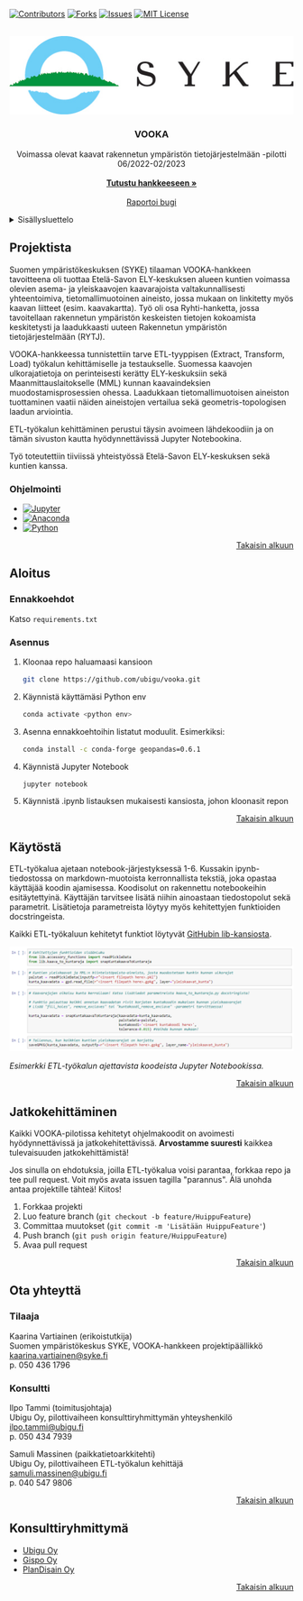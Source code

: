 <!-- Improved compatibility of back to top link: See: https://github.com/othneildrew/Best-README-Template/pull/73 -->
<a name="readme-top"></a>
<!--
*** Thanks for checking out the Best-README-Template. If you have a suggestion
*** that would make this better, please fork the repo and create a pull request
*** or simply open an issue with the tag "enhancement".
*** Don't forget to give the project a star!
*** Thanks again! Now go create something AMAZING! :D
-->



<!-- PROJECT SHIELDS -->
<!--
*** I'm using markdown "reference style" links for readability.
*** Reference links are enclosed in brackets [ ] instead of parentheses ( ).
*** See the bottom of this document for the declaration of the reference variables
*** for contributors-url, forks-url, etc. This is an optional, concise syntax you may use.
*** https://www.markdownguide.org/basic-syntax/#reference-style-links
-->
[![Contributors][contributors-shield]][contributors-url]
[![Forks][forks-shield]][forks-url]
[![Issues][issues-shield]][issues-url]
[![MIT License][license-shield]][license-url]



<!-- ETUSIVU -->
<br />
<div align="center">
  <a href="https://www.syke.fi/fi-FI">
    <img src="img/SYKE_tunnus_rgb_vaaka.jpg" alt="Logo">
  </a>

<h3 align="center">VOOKA</h3>

  <p align="center">
    Voimassa olevat kaavat rakennetun ympäristön tietojärjestelmään -pilotti
    <br> 06/2022-02/2023
    <br />
    <br />
    <a href="https://www.syke.fi/fi-FI/Tutkimus__kehittaminen/Tutkimus_ja_kehittamishankkeet/Hankkeet/Voimassa_olevat_kaavat_rakennetun_ympariston_tietojarjestelmaan_VOOKA"><strong>Tutustu hankkeeseen »</strong></a>
    <br />
    <br />
    <a href="https://github.com/ubigu/vooka/issues">Raportoi bugi</a>
  </p>
</div>



<!-- SISÄLLYSLUETTELO -->
<details>
  <summary>Sisällysluettelo</summary>
  <ol>
    <li>
      <a href="#projektista">Projektista</a>
      <ul>
        <li><a href="#ohjelmointi">Ohjelmointi</a></li>
      </ul>
    </li>
    <li>
      <a href="#aloitus">Aloitus</a>
      <ul>
        <li><a href="#ennakkoehdot">Ennakkoehdot</a></li>
        <li><a href="#asennus">Asennus</a></li>
      </ul>
    </li>
    <li><a href="#käytöstä">Käytöstä</a></li>
    <li><a href="#jatkokehittäminen">Jatkokehittäminen</a></li>
    <li>
      <a href="#ota-yhteyttä">Ota yhteyttä</a>
      <ul>
        <li><a href="#tilaaja">Tilaaja</a></li>
        <li><a href="#konsultti">Konsultti</a></li>
      </ul>
    </li>
    <li><a href="#konsulttiryhmittymä">Konsulttiryhmittymä</a></li>
  </ol>
</details>



<!-- PROJEKTISTA -->
## Projektista

Suomen ympäristökeskuksen (SYKE) tilaaman VOOKA-hankkeen tavoitteena oli tuottaa Etelä-Savon ELY-keskuksen alueen kuntien voimassa olevien asema- ja yleiskaavojen kaavarajoista valtakunnallisesti yhteentoimiva, tietomallimuotoinen aineisto, jossa mukaan on linkitetty myös kaavan liitteet (esim. kaavakartta). Työ oli osa Ryhti-hanketta, jossa tavoitellaan rakennetun ympäristön keskeisten tietojen kokoamista keskitetysti ja laadukkaasti uuteen Rakennetun ympäristön tietojärjestelmään (RYTJ).

VOOKA-hankkeessa tunnistettiin tarve ETL-tyyppisen (Extract, Transform, Load) työkalun kehittämiselle ja testaukselle. Suomessa kaavojen ulkorajatietoja on perinteisesti kerätty ELY-keskuksiin sekä Maanmittauslaitokselle (MML) kunnan kaavaindeksien muodostamisprosessien ohessa. Laadukkaan tietomallimuotoisen aineiston tuottaminen vaatii näiden aineistojen vertailua sekä geometris-topologisen laadun arviointia. 

ETL-työkalun kehittäminen perustui täysin avoimeen lähdekoodiin ja on tämän sivuston kautta hyödynnettävissä Jupyter Notebookina.

Työ toteutettiin tiiviissä yhteistyössä Etelä-Savon ELY-keskuksen sekä kuntien kanssa.

### Ohjelmointi

* [![Jupyter][Jupyter-shield]][Jupyter-url]
* [![Anaconda][Anaconda-shield]][Anaconda-url]
* [![Python][Python-shield]][Python-url]

<p align="right"><a href="#readme-top">Takaisin alkuun</a></p>



<!-- ALOITUS -->
## Aloitus

### Ennakkoehdot

Katso `requirements.txt`

### Asennus

1. Kloonaa repo haluamaasi kansioon
   ```sh
   git clone https://github.com/ubigu/vooka.git
   ```
2. Käynnistä käyttämäsi Python env
   ```sh
   conda activate <python env>
   ```
3. Asenna ennakkoehtoihin listatut moduulit. Esimerkiksi:
   ```sh
   conda install -c conda-forge geopandas=0.6.1
   ```
4. Käynnistä Jupyter Notebook
   ```sh
   jupyter notebook
   ```
5. Käynnistä .ipynb listauksen mukaisesti kansiosta, johon kloonasit repon

<p align="right"><a href="#readme-top">Takaisin alkuun</a></p>



<!-- KÄYTÖSTÄ -->
## Käytöstä

ETL-työkalua ajetaan notebook-järjestyksessä 1-6. Kussakin ipynb-tiedostossa on markdown-muotoista kerronnallista tekstiä, joka opastaa käyttäjää koodin ajamisessa. Koodisolut on rakennettu notebookeihin esitäytettyinä. Käyttäjän tarvitsee lisätä niihin ainoastaan tiedostopolut sekä parametrit. Lisätietoja parametreista löytyy myös kehitettyjen funktioiden docstringeista.

Kaikki ETL-työkaluun kehitetyt funktiot löytyvät [GitHubin lib-kansiosta](https://github.com/ubigu/vooka/tree/master/lib).

<div align="center">
  <a href="https://github.com/ubigu/vooka">
    <img src="img/ETL-esimerkki-kaytosta.png" alt="Kuva">
  </a>
</div>

_Esimerkki ETL-työkalun ajettavista koodeista Jupyter Notebookissa._

<p align="right"><a href="#readme-top">Takaisin alkuun</a></p>



<!-- JATKOKEHITTÄMINEN -->
## Jatkokehittäminen

Kaikki VOOKA-pilotissa kehitetyt ohjelmakoodit on avoimesti hyödynnettävissä ja jatkokehitettävissä. **Arvostamme suuresti** kaikkea tulevaisuuden jatkokehittämistä!

Jos sinulla on ehdotuksia, joilla ETL-työkalua voisi parantaa, forkkaa repo ja tee pull request. Voit myös avata issuen tagilla "parannus". Älä unohda antaa projektille tähteä! Kiitos!

1. Forkkaa projekti
2. Luo feature branch (`git checkout -b feature/HuippuFeature`)
3. Committaa muutokset (`git commit -m 'Lisätään HuippuFeature'`)
4. Push branch (`git push origin feature/HuippuFeature`)
5. Avaa pull request

<p align="right"><a href="#readme-top">Takaisin alkuun</a></p>



<!-- OTA YHTEYTTÄ -->
## Ota yhteyttä

### Tilaaja
Kaarina Vartiainen (erikoistutkija) \
Suomen ympäristökeskus SYKE, VOOKA-hankkeen projektipäällikkö \
kaarina.vartiainen@syke.fi \
p. 050 436 1796

### Konsultti
Ilpo Tammi (toimitusjohtaja) \
Ubigu Oy, pilottivaiheen konsulttiryhmittymän yhteyshenkilö \
ilpo.tammi@ubigu.fi \
p. 050 434 7939

Samuli Massinen (paikkatietoarkkitehti) \
Ubigu Oy, pilottivaiheen ETL-työkalun kehittäjä \
samuli.massinen@ubigu.fi \
p. 040 547 9806

<p align="right"><a href="#readme-top">Takaisin alkuun</a></p>



<!-- KONSULTTIRYHMITTYMÄ -->
## Konsulttiryhmittymä

* [Ubigu Oy](https://www.ubigu.fi/fi/)
* [Gispo Oy](https://www.gispo.fi/en/)
* [PlanDisain Oy](https://www.plandisain.fi/)

<p align="right"><a href="#readme-top">Takaisin alkuun</a></p>



<!-- MARKDOWN LINKIT & KUVAT -->
<!-- https://www.markdownguide.org/basic-syntax/#reference-style-links -->
[contributors-shield]: https://img.shields.io/github/contributors/ubigu/vooka?color=brightgreen&style=for-the-badge
[contributors-url]: https://github.com/ubigu/vooka/graphs/contributors
[forks-shield]: https://img.shields.io/github/forks/ubigu/vooka?color=blue&style=for-the-badge
[forks-url]: https://github.com/ubigu/vooka/network/members
[issues-shield]: https://img.shields.io/github/issues/ubigu/vooka?color=yellow&style=for-the-badge
[issues-url]: https://github.com/ubigu/vooka/issues
[license-shield]: https://img.shields.io/github/license/ubigu/vooka.svg?style=for-the-badge
[license-url]: https://github.com/ubigu/vooka/blob/master/LICENSE
[Jupyter-shield]: https://img.shields.io/badge/jupyter-%23FA0F00.svg?style=for-the-badge&logo=jupyter&logoColor=white
[Jupyter-url]: https://jupyter.org/
[Anaconda-shield]: https://img.shields.io/badge/Anaconda-%2344A833.svg?style=for-the-badge&logo=anaconda&logoColor=white
[Anaconda-url]: https://www.anaconda.com/
[Python-shield]: https://img.shields.io/badge/python-3670A0?style=for-the-badge&logo=python&logoColor=ffdd54
[Python-url]: https://www.python.org/
